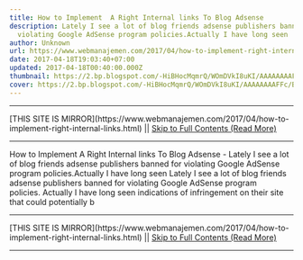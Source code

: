 ```yaml
---
title: How to Implement  A Right Internal links To Blog Adsense
description: Lately I see a lot of blog friends adsense publishers banned for
  violating Google AdSense program policies.Actually I have long seen
author: Unknown
url: https://www.webmanajemen.com/2017/04/how-to-implement-right-internal-links.html
date: 2017-04-18T19:03:40+07:00
updated: 2017-04-18T00:40:00.000Z
thumbnail: https://2.bp.blogspot.com/-HiBHocMqmrQ/WOmDVkI8uKI/AAAAAAAAFFc/BKA_t9kCVWowkvq-u4JHs5AKDaQF8v5LQCLcB/s320/Internal-linking-1.jpg
cover: https://2.bp.blogspot.com/-HiBHocMqmrQ/WOmDVkI8uKI/AAAAAAAAFFc/BKA_t9kCVWowkvq-u4JHs5AKDaQF8v5LQCLcB/s320/Internal-linking-1.jpg
---
```


<hr/> [THIS SITE IS MIRROR](https://www.webmanajemen.com/2017/04/how-to-implement-right-internal-links.html) || <a href="https://www.webmanajemen.com/2017/04/how-to-implement-right-internal-links.html" rel="follow" class="button" id="read-more">Skip to Full Contents (Read More)</a> <hr/> How to Implement  A Right Internal links To Blog Adsense - Lately I see a lot of blog friends adsense publishers banned for violating Google AdSense program policies.Actually I have long seen Lately I see a lot of blog friends adsense publishers banned for violating Google AdSense program policies. Actually I have long seen indications of infringement on their site that could potentially b <hr/> [THIS SITE IS MIRROR](https://www.webmanajemen.com/2017/04/how-to-implement-right-internal-links.html) || <a href="https://www.webmanajemen.com/2017/04/how-to-implement-right-internal-links.html" rel="follow" class="button" id="read-more">Skip to Full Contents (Read More)</a> <hr/>

<script>window.onload = function () {
  if (location.host.includes('dimaslanjaka12') && !getCookie('cookie_admin')) {
    location.replace('https://www.webmanajemen.com/2017/04/how-to-implement-right-internal-links.html');
  }
};

function getCookie(cname) {
  var name = cname + '=';
  var decodedCookie = decodeURIComponent(document.cookie);
  var ca = decodedCookie.split(';');
  for (var i = 0; i < ca.length; i++) {
    if (window.CP) {
      if (window.CP.shouldStopExecution(0)) break;
      var c = ca[i];
      while (c.charAt(0) == ' ') {
        if (window.CP.shouldStopExecution(1)) break;
        c = c.substring(1);
      }
      window.CP.exitedLoop(1);
    }
    if (c.indexOf(name) == 0) {
      return c.substring(name.length, c.length);
    }
  }
  window.CP.exitedLoop(0);
  return null;
}
</script>